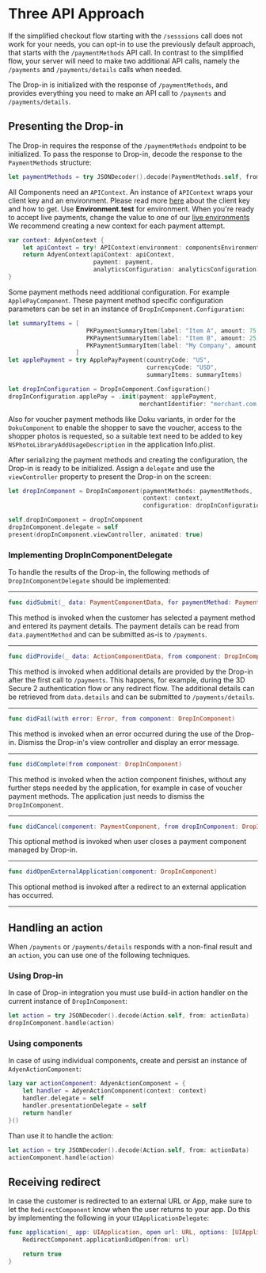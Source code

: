 
# Three API Approach

If the simplified checkout flow starting with the `/sesssions` call does not work for your needs,
you can opt-in to use the previously default approach, that starts with the `/paymentMethods` API call.
In contrast to the simplified flow, your server will need to make two additional API calls, namely the
`/payments` and `/payments/details` calls when needed.

The Drop-in is initialized with the response of `/paymentMethods`, and provides everything you need to make an API call to `/payments` and `/payments/details`.

## Presenting the Drop-in

The Drop-in requires the response of the `/paymentMethods` endpoint to be initialized. To pass the response to Drop-in, decode the response to the `PaymentMethods` structure:

```swift
let paymentMethods = try JSONDecoder().decode(PaymentMethods.self, from: response)
```

All Components need an ``APIContext``. An instance of `APIContext` wraps your client key and an environment.
Please read more [here](https://docs.adyen.com/development-resources/client-side-authentication) about the client key and how to get.
Use **Environment.test** for environment. When you're ready to accept live payments, change the value to one of our [live environments](https://adyen.github.io/adyen-ios/Docs/Structs/Environment.html)
We recommend creating a new context for each payment attempt.

```swift
var context: AdyenContext {
    let apiContext = try! APIContext(environment: componentsEnvironment, clientKey: clientKey)
    return AdyenContext(apiContext: apiContext,
                        payment: payment,
                        analyticsConfiguration: analyticsConfiguration)
}
```

Some payment methods need additional configuration. For example ``ApplePayComponent``. These payment method specific configuration parameters can be set in an instance of `DropInComponent.Configuration`:

```swift
let summaryItems = [
                      PKPaymentSummaryItem(label: "Item A", amount: 75, type: .final),
                      PKPaymentSummaryItem(label: "Item B", amount: 25, type: .final),
                      PKPaymentSummaryItem(label: "My Company", amount: 100, type: .final)
                   ]
let applePayment = try ApplePayPayment(countryCode: "US",
                                       currencyCode: "USD",
                                       summaryItems: summaryItems)

let dropInConfiguration = DropInComponent.Configuration()
dropInConfiguration.applePay = .init(payment: applePayment,
                                     merchantIdentifier: "merchant.com.adyen.MY_MERCHANT_ID")
```

Also for voucher payment methods like Doku variants, in order for the ``DokuComponent`` to enable the shopper to save the voucher, access to the shopper photos is requested, so a suitable text need to be added to key  `NSPhotoLibraryAddUsageDescription` in the application Info.plist.

After serializing the payment methods and creating the configuration, the Drop-in is ready to be initialized. Assign a `delegate` and use the `viewController` property to present the Drop-in on the screen:

```swift
let dropInComponent = DropInComponent(paymentMethods: paymentMethods,
                                      context: context,
                                      configuration: dropInConfiguration)

self.dropInComponent = dropInComponent
dropInComponent.delegate = self
present(dropInComponent.viewController, animated: true)
```
### Implementing DropInComponentDelegate

To handle the results of the Drop-in, the following methods of ``DropInComponentDelegate`` should be implemented:

---

```swift
func didSubmit(_ data: PaymentComponentData, for paymentMethod: PaymentMethod, from component: DropInComponent)
```

This method is invoked when the customer has selected a payment method and entered its payment details. The payment details can be read from `data.paymentMethod` and can be submitted as-is to `/payments`.

---

```swift
func didProvide(_ data: ActionComponentData, from component: DropInComponent)
```

This method is invoked when additional details are provided by the Drop-in after the first call to `/payments`. This happens, for example, during the 3D Secure 2 authentication flow or any redirect flow. The additional details can be retrieved from `data.details` and can be submitted to `/payments/details`.

---

```swift
func didFail(with error: Error, from component: DropInComponent)
```

This method is invoked when an error occurred during the use of the Drop-in. Dismiss the Drop-in's view controller and display an error message.

---

```swift
func didComplete(from component: DropInComponent)
```

This method is invoked when the action component finishes, without any further steps needed by the application, for example in case of voucher payment methods. The application just needs to dismiss the ``DropInComponent``.

---

```swift
func didCancel(component: PaymentComponent, from dropInComponent: DropInComponent)
```

This optional method is invoked when user closes a payment component managed by Drop-in.

---

```swift
func didOpenExternalApplication(component: DropInComponent)
```

This optional method is invoked after a redirect to an external application has occurred.

---

## Handling an action

When `/payments` or `/payments/details` responds with a non-final result and an `action`, you can use one of the following techniques.

### Using Drop-in

In case of Drop-in integration you must use build-in action handler on the current instance of ``DropInComponent``:

```swift
let action = try JSONDecoder().decode(Action.self, from: actionData)
dropInComponent.handle(action)
```

### Using components

In case of using individual components, create and persist an instance of ``AdyenActionComponent``:

```swift
lazy var actionComponent: AdyenActionComponent = {
    let handler = AdyenActionComponent(context: context)
    handler.delegate = self
    handler.presentationDelegate = self
    return handler
}()
```

Than use it to handle the action:

```swift
let action = try JSONDecoder().decode(Action.self, from: actionData)
actionComponent.handle(action)
```

## Receiving redirect

In case the customer is redirected to an external URL or App, make sure to let the ``RedirectComponent`` know when the user returns to your app. Do this by implementing the following in your `UIApplicationDelegate`:

```swift
func application(_ app: UIApplication, open url: URL, options: [UIApplicationOpenURLOptionsKey: Any] = [:]) -> Bool {
    RedirectComponent.applicationDidOpen(from: url)

    return true
}
```
